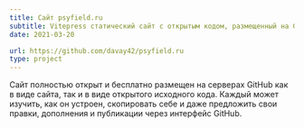 ```yaml
---
title: Сайт psyfield.ru
subtitle: Vitepress статический сайт с открытым кодом, размещенный на GitHub
date: 2021-03-20

url: https://github.com/davay42/psyfield.ru
type: project
---
```


Сайт полностью открыт и бесплатно размещен на серверах GitHub как в виде сайта, так и в виде открытого исходного кода. Каждый может изучить, как он устроен, скопировать себе и даже предложить свои правки, дополнения и публикации через интерфейс GitHub.
